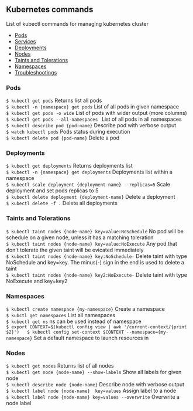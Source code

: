 ## Kubernetes commands

List of kubectl commands for managing kubernetes cluster

- [Pods](#pods)
- [Services](#services)
- [Deployments](#deployments)
- [Nodes](#nodes)
- [Taints and Tolerations](#taints-and-tolerations)
- [Namespaces](#namespaces)
- [Troubleshootings](#troubleshootings)

### Pods

``$ kubectl get pods``                      Returns list all pods  
``$ kubectl -n {namespace} get pods``       List of all pods in given namespace   
``$ kubectl get pods -o wide``              List of pods with wider output (more columns)  
``$ kubectl get pods --all-namespaces ``    List of all pods in all namespaces  
``$ kubectl describe pod {pod-name}``       Describe pod with verbose output  
``$ watch kubectl pods``                    Pods status during execution  
``$ kubectl delete pod {pod-name}``         Delete a pod
  
### Deployments

``$ kubectl get deployments``                                 Returns deployments list  
``$ kubectl -n {namespace} get deployments``                  Deployments list within a namespace  
``$ kubectl scale deployment {deployment-name} --replicas=5`` Scale deployment and set pods replicas to 5  
``$ kubectl delete deployment {deployment-name}``             Delete a deployment  
``$ kubectl delete -f .``                                     Delete all deployments 
  

### Taints and Tolerations

``$ kubectl taint nodes {node-name} key=value:NoSchedule``    No pod will be schedule on a given node, unless it has a matching toleration  
``$ kubectl taint nodes {node-name} key=value:NoExecute``     Any pod that don't tolerate the given taint will be evicated immediately   
``$ kubectl taint nodes {node-name} key:NoSchedule-``         Delete taint with type NoSchedule and key=key. The minus(-) sign in the end is used to delete a taint   
``$ kubectl taint nodes {node-name} key2:NoExecute-``         Delete taint with type NoExecute and key=key2  

### Namespaces

``$ kubectl create namespace {my-namespace}``                                   Create a namespace  
``$ kubctl get namespaces``                                                     List all namespaces  
``$ kubectl get ns``                                                            ns can be used instead of namespace  
``$ export CONTEXT=$(kubectl config view | awk '/current-context/{print $2}')  
  $ kubectl config set-context $CONTEXT --namespace={my-namespace}``            Set a default namespace to launch resources in   
  
### Nodes
 
``$ kubectl get nodes``                                       Returns list of all nodes  
``$ kubectl get node {node-name} --show-labels``              Show all labels for given node  
``$ kubectl describe node {node-name}``                       Describe node with verbose output   
``$ kubectl label node {node-name}  key=values``              Assign label to a node  
``$ kubectl label node {node-name} key=values --overwrite``   Overwrite a node label  
